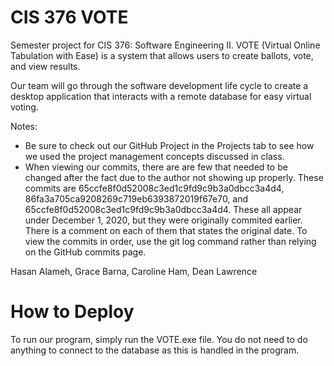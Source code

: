 # CIS 376 VOTE
Semester project for CIS 376: Software Engineering II. VOTE (Virtual Online Tabulation with Ease) is a system that allows users to create ballots, vote, and view results.

Our team will go through the software development life cycle to create a desktop application that interacts with a remote database for easy virtual voting.

Notes:
- Be sure to check out our GitHub Project in the Projects tab to see how we used the project management concepts discussed in class.
- When viewing our commits, there are are few that needed to be changed after the fact due to the author not showing up properly. These commits are 65ccfe8f0d52008c3ed1c9fd9c9b3a0dbcc3a4d4, 86fa3a705ca9208269c719eb6393872019f67e70, and 65ccfe8f0d52008c3ed1c9fd9c9b3a0dbcc3a4d4. These all appear under December 1, 2020, but they were originally commited earlier. There is a comment on each of them that states the original date. To view the commits in order, use the git log command rather than relying on the GitHub commits page.

Hasan Alameh, Grace Barna, Caroline Ham, Dean Lawrence

# How to Deploy
To run our program, simply run the VOTE.exe file. You do not need to do anything to connect to the database as this is handled in the program.
